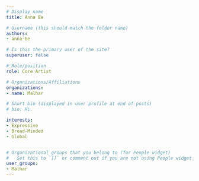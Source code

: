 ```yaml
---
# Display name
title: Anna Be

# Username (this should match the folder name)
authors:
- anna-be

# Is this the primary user of the site?
superuser: false

# Role/position
role: Core Artist

# Organizations/Affiliations
organizations:
- name: Malhar

# Short bio (displayed in user profile at end of posts)
# bio: Hi.

interests:
- Expressive
- Broad-Minded
- Global


# Organizational groups that you belong to (for People widget)
#   Set this to `[]` or comment out if you are not using People widget.
user_groups:
- Malhar
---
```

